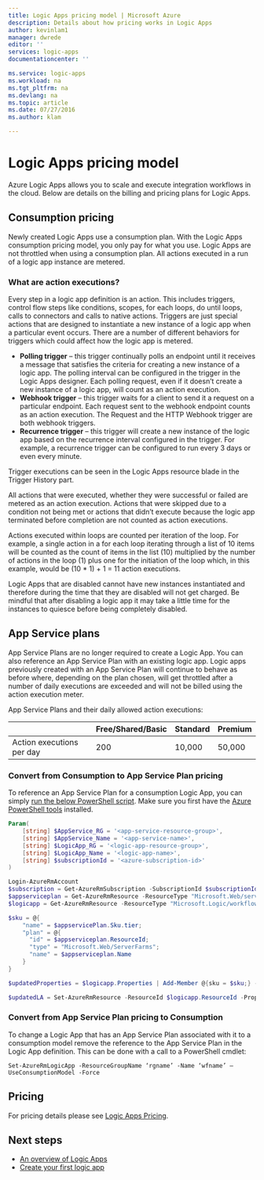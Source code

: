 ```yaml
---
title: Logic Apps pricing model | Microsoft Azure
description: Details about how pricing works in Logic Apps
author: kevinlam1
manager: dwrede
editor: ''
services: logic-apps
documentationcenter: ''

ms.service: logic-apps
ms.workload: na
ms.tgt_pltfrm: na
ms.devlang: na
ms.topic: article
ms.date: 07/27/2016
ms.author: klam

---
```

# Logic Apps pricing model
Azure Logic Apps allows you to scale and execute integration workflows in the cloud.  Below are details on the billing and pricing plans for Logic Apps.

## Consumption pricing
Newly created Logic Apps use a consumption plan. With the Logic Apps consumption pricing model, you only pay for what you use.  Logic Apps are not throttled when using a consumption plan.
All actions executed in a run of a logic app instance are metered.

### What are action executions?
Every step in a logic app definition is an action.  This includes triggers, control flow steps like conditions, scopes, for each loops, do until loops, calls to connectors and calls to native actions.
Triggers are just special actions that are designed to instantiate a new instance of a logic app when a particular event occurs.  There are a number of different behaviors for triggers which could affect how the logic app is metered.

* **Polling trigger** – this trigger continually polls an endpoint until it receives a message that satisfies the criteria for creating a new instance of a logic app.  The polling interval can be configured in the trigger in the Logic Apps designer.  Each polling request, even if it doesn’t create a new instance of a logic app, will count as an action execution.
* **Webhook trigger** – this trigger waits for a client to send it a request on a particular endpoint.  Each request sent to the webhook endpoint counts as an action execution. The Request and the HTTP Webhook trigger are both webhook triggers.
* **Recurrence trigger** – this trigger will create a new instance of the logic app based on the recurrence interval configured in the trigger.  For example, a recurrence trigger can be configured to run every 3 days or even every minute.

Trigger executions can be seen in the Logic Apps resource blade in the Trigger History part.

All actions that were executed, whether they were successful or failed are metered as an action execution.  Actions that were skipped due to a condition not being met or actions that didn’t execute because the logic app terminated before completion are not counted as action executions.

Actions executed within loops are counted per iteration of the loop.  For example, a single action in a for each loop iterating through a list of 10 items will be counted as the count of items in the list (10) multiplied by the number of actions in the loop (1) plus one for the initiation of the loop which, in this example, would be (10 * 1) + 1 = 11 action executions.

Logic Apps that are disabled cannot have new instances instantiated and therefore during the time that they are disabled will not get charged.  Be mindful that after disabling a logic app it may take a little time for the instances to quiesce before being completely disabled.

## App Service plans
App Service Plans are no longer required to create a Logic App.  You can also reference an App Service Plan with an existing logic app.  Logic apps previously created with an App Service Plan will continue to behave as before where, depending on the plan chosen, will get throttled after a number of daily executions are exceeded and will not be billed using the action execution meter.

App Service Plans and their daily allowed action executions:

|  | Free/Shared/Basic | Standard | Premium |
| --- | --- | --- | --- |
| Action executions per day |200 |10,000 |50,000 |

### Convert from Consumption to App Service Plan pricing
To reference an App Service Plan for a consumption Logic App, you can simply [run the below PowerShell script](https://github.com/logicappsio/ConsumptionToAppServicePlan).  Make sure you first have the [Azure PowerShell tools](https://github.com/Azure/azure-powershell) installed.

``` powershell
Param(
    [string] $AppService_RG = '<app-service-resource-group>',
    [string] $AppService_Name = '<app-service-name>',
    [string] $LogicApp_RG = '<logic-app-resource-group>',
    [string] $LogicApp_Name = '<logic-app-name>',
    [string] $subscriptionId = '<azure-subscription-id>'
)

Login-AzureRmAccount 
$subscription = Get-AzureRmSubscription -SubscriptionId $subscriptionId
$appserviceplan = Get-AzureRmResource -ResourceType "Microsoft.Web/serverFarms" -ResourceGroupName $AppService_RG -ResourceName $AppService_Name
$logicapp = Get-AzureRmResource -ResourceType "Microsoft.Logic/workflows" -ResourceGroupName $LogicApp_RG -ResourceName $LogicApp_Name

$sku = @{
    "name" = $appservicePlan.Sku.tier;
    "plan" = @{
      "id" = $appserviceplan.ResourceId;
      "type" = "Microsoft.Web/ServerFarms";
      "name" = $appserviceplan.Name  
    }
}

$updatedProperties = $logicapp.Properties | Add-Member @{sku = $sku;} -PassThru

$updatedLA = Set-AzureRmResource -ResourceId $logicapp.ResourceId -Properties $updatedProperties -ApiVersion 2015-08-01-preview
```

### Convert from App Service Plan pricing to Consumption
To change a Logic App that has an App Service Plan associated with it to a consumption model remove the reference to the App Service Plan in the Logic App definition.  This can be done with a call to a PowerShell cmdlet:

`Set-AzureRmLogicApp -ResourceGroupName ‘rgname’ -Name ‘wfname’ –UseConsumptionModel -Force`

## Pricing
For pricing details please see [Logic Apps Pricing](https://azure.microsoft.com/pricing/details/logic-apps/).

## Next steps
* [An overview of Logic Apps][whatis]
* [Create your first logic app][create]

[pricing]: https://azure.microsoft.com/pricing/details/logic-apps/
[whatis]: app-service-logic-what-are-logic-apps.md
[create]: app-service-logic-create-a-logic-app.md

